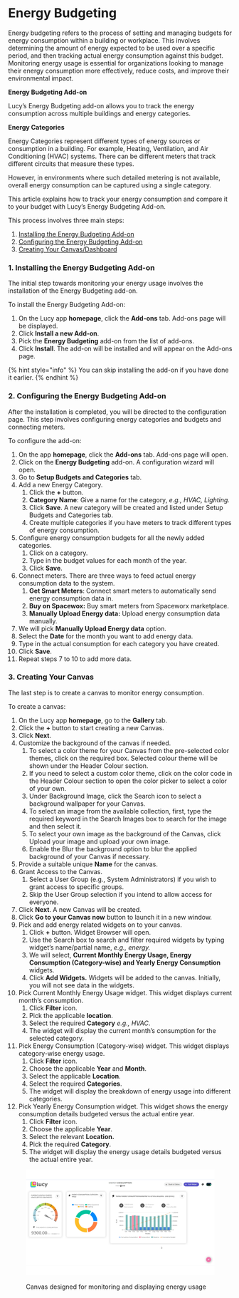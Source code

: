 # Energy Budgeting

Energy budgeting refers to the process of setting and managing budgets for energy consumption within a building or workplace. This involves determining the amount of energy expected to be used over a specific period, and then tracking actual energy consumption against this budget. Monitoring energy usage is essential for organizations looking to manage their energy consumption more effectively, reduce costs, and improve their environmental impact.

**Energy Budgeting Add-on**

Lucy’s Energy Budgeting add-on allows you to track the energy consumption across multiple buildings and energy categories.

**Energy Categories**

Energy Categories represent different types of energy sources or consumption in a building. For example, Heating, Ventilation, and Air Conditioning (HVAC) systems. There can be different meters that track different circuits that measure these types.

However, in environments where such detailed metering is not available, overall energy consumption can be captured using a single category.

This article explains how to track your energy consumption and compare it to your budget with Lucy’s Energy Budgeting Add-on.

This process involves three main steps:

1. [Installing the Energy Budgeting Add-on](energy-budgeting.md#id-1.-installing-the-energy-budgeting-add-on)
2. [Configuring the Energy Budgeting Add-on](energy-budgeting.md#id-2.-configuring-the-energy-budgeting-add-on)
3. [Creating Your Canvas/Dashboard](energy-budgeting.md#id-3.-creating-your-canvas)

### 1. Installing the Energy Budgeting Add-on

The initial step towards monitoring your energy usage involves the installation of the Energy Budgeting add-on.

To install the Energy Budgeting Add-on:

1. On the Lucy app **homepage**, click the **Add-ons** tab. Add-ons page will be displayed.
2. Click **Install a new Add-on**.
3. Pick the **Energy Budgeting** add-on from the list of add-ons.
4. Click **Install**. The add-on will be installed and will appear on the Add-ons page.

{% hint style="info" %}
You can skip installing the add-on if you have done it earlier.
{% endhint %}



### 2. Configuring the Energy Budgeting Add-on

After the installation is completed, you will be directed to the configuration page. This step involves configuring energy categories and budgets and connecting meters.&#x20;

To configure the add-on:

1. On the app **homepage**, click the **Add-ons** tab. Add-ons page will open.
2. Click on the **Energy Budgeting** add-on. A configuration wizard will open.
3. Go to **Setup Budgets and Categories** tab.
4. Add a new Energy Category.
   1. Click the **+** button.
   2. **Category Name**: Give a name for the category, _e.g., HVAC, Lighting._
   3. Click **Save**. A new category will be created and listed under Setup Budgets and Categories tab.
   4. Create multiple categories if you have meters to track different types of energy consumption.
5. Configure energy consumption budgets for all the newly added categories.
   1. Click on a category.
   2. Type in the budget values for each month of the year.
   3. Click **Save**.
6. Connect meters. There are three ways to feed actual energy consumption data to the system.
   1. **Get Smart Meters**: Connect smart meters to automatically send energy consumption data in.
   2. &#x20;**Buy on Spacewox:** Buy smart meters from Spaceworx marketplace.
   3. **Manually Upload Energy data:** Upload energy consumption data manually.
7. We will pick **Manually Upload Energy data** option.
8. Select the **Date** for the month you want to add energy data.
9. Type in the actual consumption for each category you have created.
10. Click **Save**.
11. Repeat steps 7 to 10 to add more data.

### 3. Creating Your Canvas

&#x20;The last step is to create a canvas to monitor energy consumption.

To create a canvas:

1. On the Lucy app **homepage**, go to the **Gallery** tab.
2. Click the **+** button to start creating a new Canvas.
3. Click **Next**.
4. Customize the background of the canvas if needed.
   1. To select a color theme for your Canvas from the pre-selected color themes, click on the required box. Selected colour theme will be shown under the Header Colour section.
   2. If you need to select a custom color theme, click on the color code in the Header Colour section to open the color picker to select a color of your own.
   3. Under Background Image, click the Search icon to select a background wallpaper for your Canvas.
   4. To select an image from the available collection, first, type the required keyword in the Search Images box to search for the image and then select it.
   5. To select your own image as the background of the Canvas, click Upload your image and upload your own image.
   6. Enable the Blur the background option to blur the applied background of your Canvas if necessary.
5. Provide a suitable unique **Name** for the canvas.
6. Grant Access to the Canvas.
   1. Select a User Group (e.g., System Administrators) if you wish to grant access to specific groups.
   2. Skip the User Group selection if you intend to allow access for everyone.
7. Click **Next**. A new Canvas will be created.
8. Click **Go to your Canvas now** button to launch it in a new window.
9. Pick and add energy related widgets on to your canvas.
   1. Click **+** button. Widget Browser will open.
   2. Use the Search box to search and filter required widgets by typing widget’s name/partial name, _e.g., energy._
   3. We will select, **Current Monthly Energy Usage, Energy Consumption (Category-wise) and Yearly Energy Consumption** widgets.
   4. Click **Add Widgets.** Widgets will be added to the canvas. Initially, you will not see data in the widgets.
10. Pick Current Monthly Energy Usage widget. This widget displays current month’s consumption.
    1. Click **Filter** icon.
    2. Pick the applicable **location**.
    3. Select the required **Category** _e.g., HVAC_.
    4. The widget will display the current month’s consumption for the selected category.
11. Pick Energy Consumption (Category-wise) widget. This widget displays category-wise energy usage.
    1. Click **Filter** icon.
    2. Choose the applicable **Year** and **Month**.
    3. Select the applicable **Location**.
    4. Select the required **Categories**.
    5. The widget will display the breakdown of energy usage into different categories.
12. Pick Yearly Energy Consumption widget. This widget shows the energy consumption details budgeted versus the actual entire year.
    1. Click **Filter** icon.
    2. Choose the applicable **Year**.
    3. Select the relevant **Location.**
    4. Pick the required **Category**.
    5. The widget will display the energy usage details budgeted versus the actual entire year.

<figure><img src="../.gitbook/assets/Energy Add-ons_creating canvas_ s1.png" alt=""><figcaption><p>Canvas designed for monitoring and displaying energy usage</p></figcaption></figure>
